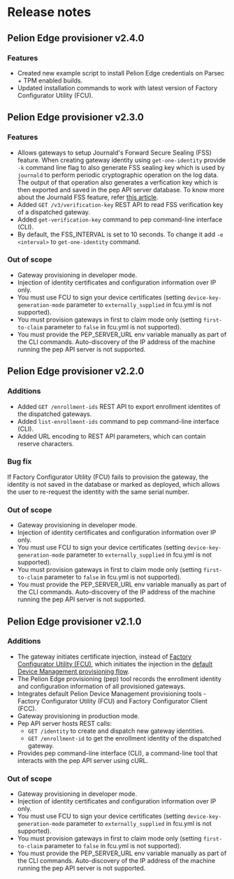 # Release notes

## Pelion Edge provisioner v2.4.0

### Features
- Created new example script to install Pelion Edge credentials on Parsec + TPM enabled builds.   
- Updated installation commands to work with latest version of Factory Configurator Utility (FCU).

## Pelion Edge provisioner v2.3.0

### Features
- Allows gateways to setup Journald's Forward Secure Sealing (FSS) feature. When creating gateway identity using `get-one-identity` provide `-k` command line flag to also generate FSS sealing key which is used by `journald` to perform periodic cryptographic operation on the log data. The output of that operation also generates a verfication key which is then exported and saved in the pep API server database. To know more about the Journald FSS feature, refer [this article](https://lwn.net/Articles/512895/).
- Added `GET /v3/verification-key` REST API to read FSS verification key of a dispatched gateway.
- Added `get-verification-key` command to pep command-line interface (CLI).
- By default, the FSS_INTERVAL is set to 10 seconds. To change it add `-e <interval>` to `get-one-identity` command.

### Out of scope
- Gateway provisioning in developer mode.
- Injection of identity certificates and configuration information over IP only.
- You must use FCU to sign your device certificates (setting `device-key-generation-mode` parameter to `externally_supplied` in fcu.yml is not supported).
- You must provision gateways in first to claim mode only (setting `first-to-claim` parameter to `false` in fcu.yml is not supported).
- You must provide the PEP_SERVER_URL env variable manually as part of the CLI commands. Auto-discovery of the IP address of the machine running the pep API server is not supported.

## Pelion Edge provisioner v2.2.0

### Additions
- Added `GET /enrollment-ids` REST API to export enrollment identites of the dispatched gateways.
- Added `list-enrollment-ids` command to pep command-line interface (CLI).
- Added URL encoding to REST API parameters, which can contain reserve characters.

### Bug fix
If Factory Configurator Utility (FCU) fails to provision the gateway, the identity is not saved in the database or marked as deployed, which allows the user to re-request the identity with the same serial number.

### Out of scope
- Gateway provisioning in developer mode.
- Injection of identity certificates and configuration information over IP only.
- You must use FCU to sign your device certificates (setting `device-key-generation-mode` parameter to `externally_supplied` in fcu.yml is not supported).
- You must provision gateways in first to claim mode only (setting `first-to-claim` parameter to `false` in fcu.yml is not supported).
- You must provide the PEP_SERVER_URL env variable manually as part of the CLI commands. Auto-discovery of the IP address of the machine running the pep API server is not supported.

## Pelion Edge provisioner v2.1.0

### Additions
- The gateway initiates certificate injection, instead of [Factory Configurator Utility (FCU)](https://www.pelion.com/docs/device-management/current/provisioning-process/index.html), which initiates the injection in the [default Device Management provisioning flow](https://www.pelion.com/docs/device-management/current/provisioning-process/index.html).
- The Pelion Edge provisioning (pep) tool records the enrollment identity and configuration information of all provisioned gateways.
- Integrates default Pelion Device Management provisioning tools - Factory Configurator Utility (FCU) and Factory Configurator Client (FCC).
- Gateway provisioning in production mode.
- Pep API server hosts REST calls:
	- `GET /identity` to create and dispatch new gateway identities.
	- `GET /enrollment-id` to get the enrollment identity of the dispatched gateway.
- Provides pep command-line interface (CLI), a command-line tool that interacts with the pep API server using cURL.

### Out of scope
- Gateway provisioning in developer mode.
- Injection of identity certificates and configuration information over IP only.
- You must use FCU to sign your device certificates (setting `device-key-generation-mode` parameter to `externally_supplied` in fcu.yml is not supported).
- You must provision gateways in first to claim mode only (setting `first-to-claim` parameter to `false` in fcu.yml is not supported).
- You must provide the PEP_SERVER_URL env variable manually as part of the CLI commands. Auto-discovery of the IP address of the machine running the pep API server is not supported.
